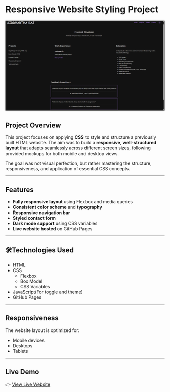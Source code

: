 # Responsive Website Styling Project
![Screenshot](./Screenshot%20(220).png)


## Project Overview

This project focuses on applying **CSS** to style and structure a previously built HTML website. The aim was to build a **responsive, well-structured layout** that adapts seamlessly across different screen sizes, following provided mockups for both mobile and desktop views.

The goal was not visual perfection, but rather mastering the structure, responsiveness, and application of essential CSS concepts.

---

## Features

- **Fully responsive layout** using Flexbox and media queries
- **Consistent color scheme** and **typography**
- **Responsive navigation bar**
- **Styled contact form**
- **Dark mode support** using CSS variables
- **Live website hosted** on GitHub Pages

---

## 🛠Technologies Used

- HTML
- CSS  
  - Flexbox    
  - Box Model  
  - CSS Variables  
- JavaScript(For toggle and theme)
- GitHub Pages

---

## Responsiveness

The website layout is optimized for:

- Mobile devices  
- Desktops  
- Tablets  

---

## Live Demo

👉 [View Live Website](https://github.com/siddhartha-raj21/frontend-projects/tree/main/03-personal-portfolio)

